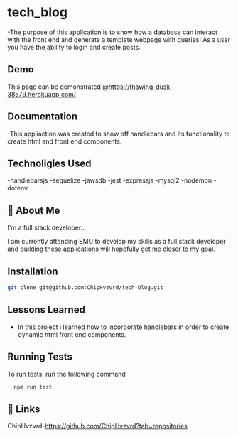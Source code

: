 

# tech_blog
-The purpose of this application is to show how a database can interact with the front end
and generate a template webpage with queries! As a user you have the ability to login and create posts.
## Demo

This page can be demonstrated @https://thawing-dusk-38579.herokuapp.com/


## Documentation

-This appliaction was created to show off handlebars and its functionality to create html and front end components.
## Technoligies Used
-handlebarsjs
-sequelize
-jawsdb
-jest
-expressjs
-mysql2
-nodemon
-dotenv


## 🚀 About Me
I'm a full stack developer...

I am currently attending SMU to develop my skills as a full stack developer and building these applications will hopefully get me closer to my goal.
## Installation

```bash
git clone git@github.com:ChipHvzvrd/tech-blog.git
```
    
## Lessons Learned
- In this project i learned how to incorporate handlebars in order to create dynamic html
front end components.
## Running Tests

To run tests, run the following command

```bash
  npm run test
```


## 🔗 Links
ChipHvzvrd-https://github.com/ChipHvzvrd?tab=repositories
